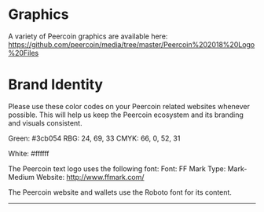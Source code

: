 # Graphics

A variety of Peercoin graphics are available here: https://github.com/peercoin/media/tree/master/Peercoin%202018%20Logo%20Files

# Brand Identity

Please use these color codes on your Peercoin related websites whenever possible. This will help us keep the Peercoin ecosystem and its branding and visuals consistent.

Green:
#3cb054
RBG: 24, 69, 33
CMYK: 66, 0, 52, 31

White: #ffffff

The Peercoin text logo uses the following font:
Font: FF Mark
Type: Mark-Medium
Website: http://www.ffmark.com/

The Peercoin website and wallets use the Roboto font for its content.

---
